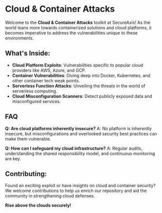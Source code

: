 # Cloud & Container Attacks

Welcome to the **Cloud & Container Attacks** toolkit at SecureAxis! As the world leans more towards containerized solutions and cloud platforms, it becomes imperative to address the vulnerabilities unique to these environments.

## What's Inside:

- **Cloud Platform Exploits**: Vulnerabilities specific to popular cloud providers like AWS, Azure, and GCP.
- **Container Vulnerabilities**: Diving deep into Docker, Kubernetes, and other container tech weak points.
- **Serverless Function Attacks**: Unveiling the threats in the world of serverless computing.
- **Cloud Misconfiguration Scanners**: Detect publicly exposed data and misconfigured services.

## FAQ

**Q: Are cloud platforms inherently insecure?**
A: No platform is inherently insecure, but misconfigurations and overlooked security best practices can make them vulnerable.

**Q: How can I safeguard my cloud infrastructure?**
A: Regular audits, understanding the shared responsibility model, and continuous monitoring are key.

## Contributing:

Found an exciting exploit or have insights on cloud and container security? We welcome contributions to help us enrich our repository and aid the community in strengthening cloud defenses.

**Rise above the clouds securely!**
